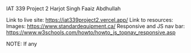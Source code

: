 IAT 339 Project 2
Harjot Singh
Faaiz Abdhullah

Link to live site: https://iat339project2.vercel.app/
Link to resources:
Images: https://www.standardequipment.ca/
Responsive and JS nav bar: https://www.w3schools.com/howto/howto_js_topnav_responsive.asp

NOTE: If any <style> or tags show at the bottom of HTML pages they are not part of our source code, Harjot and Mehdi have discussed this issue. 
